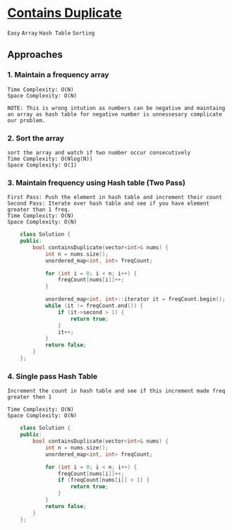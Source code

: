 # [Contains Duplicate](https://leetcode.com/problems/contains-duplicate/description/)

`Easy` `Array` `Hash Table` `Sorting`

## Approaches

### 1. Maintain a frequency array

    Time Complexity: O(N)
    Space Complexity: O(N)

    NOTE: This is wrong intution as numbers can be negative and maintaing an array as hash table for negative number is unnessesary complicate our problem.

### 2. Sort the array

    sort the array and watch if two number occur consecutively
    Time Complexity: O(Nlog(N))
    Space Complexity: O(1)

### 3. Maintain frequency using Hash table (Two Pass)

    First Pass: Push the element in hash table and increment their count
    Second Pass: Iterate over hash table and see if you have element greater than 1 freq.
    Time Complexity: O(N)
    Space Complexity: O(N)

```c++
    class Solution {
    public:
        bool containsDuplicate(vector<int>& nums) {
            int n = nums.size();
            unordered_map<int, int> freqCount;

            for (int i = 0; i < n; i++) {
                freqCount[nums[i]]++;
            }

            unordered_map<int, int>::iterator it = freqCount.begin();
            while (it != freqCount.end()) {
                if (it->second > 1) {
                    return true;
                }
                it++;
            }
            return false;
        }
    };
```

### 4. Single pass Hash Table

    Increment the count in hash table and see if this increment made freq greater then 1

    Time Complexity: O(N)
    Space Complexity: O(N)

```c++
    class Solution {
    public:
        bool containsDuplicate(vector<int>& nums) {
            int n = nums.size();
            unordered_map<int, int> freqCount;

            for (int i = 0; i < n; i++) {
                freqCount[nums[i]]++;
                if (freqCount[nums[i]] > 1) {
                    return true;
                }
            }
            return false;
        }
    };

```
